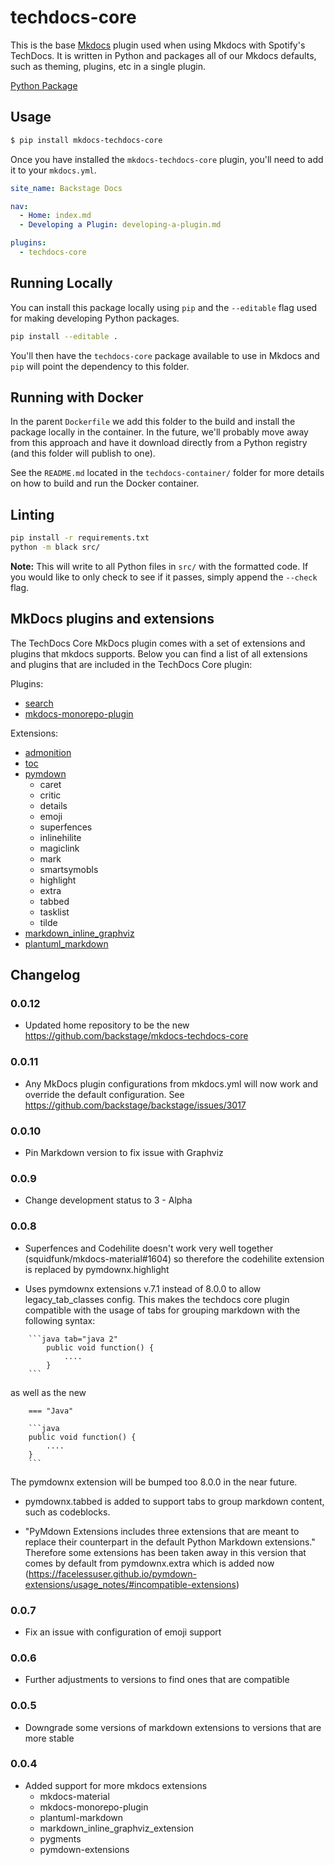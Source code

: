 # techdocs-core

This is the base [Mkdocs](https://mkdocs.org) plugin used when using Mkdocs with Spotify's TechDocs. It is written in Python and packages all of our Mkdocs defaults, such as theming, plugins, etc in a single plugin.

[Python Package](https://pypi.org/project/mkdocs-techdocs-core/)

## Usage

```bash
$ pip install mkdocs-techdocs-core
```

Once you have installed the `mkdocs-techdocs-core` plugin, you'll need to add it to your `mkdocs.yml`.

```yaml
site_name: Backstage Docs

nav:
  - Home: index.md
  - Developing a Plugin: developing-a-plugin.md

plugins:
  - techdocs-core
```

## Running Locally

You can install this package locally using `pip` and the `--editable` flag used for making developing Python packages.

```bash
pip install --editable .
```

You'll then have the `techdocs-core` package available to use in Mkdocs and `pip` will point the dependency to this folder.

## Running with Docker

In the parent `Dockerfile` we add this folder to the build and install the package locally in the container. In the future, we'll probably move away from this approach and have it download directly from a Python registry (and this folder will publish to one).

See the `README.md` located in the `techdocs-container/` folder for more details on how to build and run the Docker container.

## Linting

```bash
pip install -r requirements.txt
python -m black src/
```

**Note:** This will write to all Python files in `src/` with the formatted code. If you would like to only check to see if it passes, simply append the `--check` flag.

## MkDocs plugins and extensions

The TechDocs Core MkDocs plugin comes with a set of extensions and plugins that mkdocs supports. Below you can find a list of all extensions and plugins that are included in the
TechDocs Core plugin:

Plugins:

- [search](https://www.mkdocs.org/user-guide/configuration/#search)
- [mkdocs-monorepo-plugin](https://github.com/backstage/mkdocs-monorepo-plugin)

Extensions:

- [admonition](https://squidfunk.github.io/mkdocs-material/reference/admonitions/#admonitions)
- [toc](https://python-markdown.github.io/extensions/toc/)
- [pymdown](https://facelessuser.github.io/pymdown-extensions/)
  - caret
  - critic
  - details
  - emoji
  - superfences
  - inlinehilite
  - magiclink
  - mark
  - smartsymobls
  - highlight
  - extra
  - tabbed
  - tasklist
  - tilde
- [markdown_inline_graphviz](https://pypi.org/project/markdown-inline-graphviz/)
- [plantuml_markdown](https://pypi.org/project/plantuml-markdown/)

## Changelog

### 0.0.12

- Updated home repository to be the new https://github.com/backstage/mkdocs-techdocs-core

### 0.0.11

- Any MkDocs plugin configurations from mkdocs.yml will now work and override the default configuration. See https://github.com/backstage/backstage/issues/3017

### 0.0.10

- Pin Markdown version to fix issue with Graphviz

### 0.0.9

- Change development status to 3 - Alpha

### 0.0.8

- Superfences and Codehilite doesn't work very well together (squidfunk/mkdocs-material#1604) so therefore the codehilite extension is replaced by pymdownx.highlight

* Uses pymdownx extensions v.7.1 instead of 8.0.0 to allow legacy_tab_classes config. This makes the techdocs core plugin compatible with the usage of tabs for grouping markdown with the following syntax:

````
    ```java tab="java 2"
        public void function() {
            ....
        }
    ```
````

as well as the new

````
    === "Java"

    ```java
    public void function() {
        ....
    }
    ```
````

The pymdownx extension will be bumped too 8.0.0 in the near future.

- pymdownx.tabbed is added to support tabs to group markdown content, such as codeblocks.

- "PyMdown Extensions includes three extensions that are meant to replace their counterpart in the default Python Markdown extensions." Therefore some extensions has been taken away in this version that comes by default from pymdownx.extra which is added now (https://facelessuser.github.io/pymdown-extensions/usage_notes/#incompatible-extensions)

### 0.0.7

- Fix an issue with configuration of emoji support

### 0.0.6

- Further adjustments to versions to find ones that are compatible

### 0.0.5

- Downgrade some versions of markdown extensions to versions that are more stable

### 0.0.4

- Added support for more mkdocs extensions
  - mkdocs-material
  - mkdocs-monorepo-plugin
  - plantuml-markdown
  - markdown_inline_graphviz_extension
  - pygments
  - pymdown-extensions
